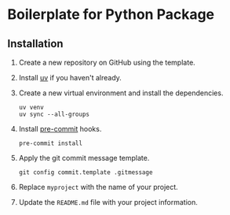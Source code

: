 # Boilerplate for Python Package

## Installation

1. Create a new repository on GitHub using the template.

2. Install [uv](https://docs.astral.sh/uv/) if you haven't already.

3. Create a new virtual environment and install the dependencies.

   ```shell
   uv venv
   uv sync --all-groups
   ```

4. Install [pre-commit](https://pre-commit.com/) hooks.

   ```shell
   pre-commit install
   ```

5. Apply the git commit message template.

   ```shell
   git config commit.template .gitmessage
   ```

6. Replace `myproject` with the name of your project.

7. Update the `README.md` file with your project information.
